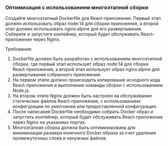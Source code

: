 
### Оптимизация с использованием многоэтапной сборки

Создайте многоэтапный Dockerfile для React-приложения. Первый этап должен использовать образ node:14 для сборки приложения, а второй этап должен использовать nginx:alpine для его развертывания. Соберите и запустите контейнер, который будет обслуживать React-приложение через Nginx.

Требования:
1. Dockerfile должен быть разработан с использованием многоэтапной сборки, где первый этап использует образ node:14 для сборки React-приложения, а второй этап использует образ nginx:alpine для развертывания собранного приложения. 
2. На первом этапе должно происходить копирование исходного кода React-приложения и выполнение команды сборки с использованием Node.js. 
3. На втором этапе Nginx должен быть настроен на обслуживание статических файлов React-приложения, с использованием конфигурации по умолчанию или предоставленной конфигурации. 
4. После написания Dockerfile необходимо собрать Docker образ и запустить контейнер, который будет обслуживать React-приложение через Nginx на указанных портах. 
5. Многоэтапная сборка должна быть оптимизирована для минимизации размера конечного Docker образа за счет удаления промежуточных слоев и ненужных файлов.